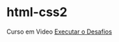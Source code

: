 # html-css2
Curso em Video
<a href="/https://wagnermartins-dev.github.io/html-css2/Desafio010/index.html">Executar o Desafios </a>